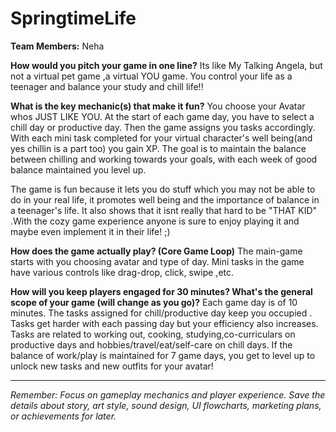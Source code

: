 # SpringtimeLife

**Team Members:** Neha 

**How would you pitch your game in one line?**
Its like My Talking Angela, but not a virtual pet game ,a virtual YOU game. You control your life as a teenager and balance your study and chill  life!!

**What is the key mechanic(s) that make it fun?**
You choose your Avatar whos JUST LIKE YOU. 
At the start of each game day, you have to select a chill day or productive day. Then the game assigns you tasks accordingly.
With each mini task completed for your virtual character's well being(and yes chillin is a part too) you gain XP.
The goal is to maintain the balance between chilling and working towards your goals, with each week of good balance maintained you level up.

The game is fun because it lets you do stuff which you may not be able to do in your real life, it promotes well being and the importance of balance
in a teenager's life. It also shows that it isnt really that hard to be "THAT KID" .With the cozy game experience anyone is sure to enjoy playing it
and maybe even implement it in their life!  ;)

**How does the game actually play? (Core Game Loop)**
The main-game starts with you choosing avatar and type of day. Mini tasks in the game have various controls like drag-drop, click, swipe ,etc.

**How will you keep players engaged for 30 minutes? What's the general scope of your game (will change as you go)?**
Each game day is of 10 minutes. The tasks assigned for chill/productive day keep you occupied . 
Tasks get harder with each passing day but your efficiency also increases.
Tasks are related to working out, cooking, studying,co-curriculars on productive days and hobbies/travel/eat/self-care on chill days.
If the balance of work/play is maintained for 7 game days,
you get to level up to unlock new tasks and new outfits for your avatar!

---
*Remember: Focus on gameplay mechanics and player experience. Save the details about story, art style, sound design, UI flowcharts, marketing plans, or achievements for later.*
